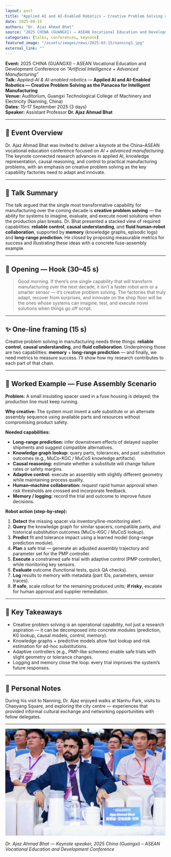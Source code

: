 ```yaml
---
layout: post
title: "Applied AI and AI-Enabled Robotics — Creative Problem Solving as the Panacea for Intelligent Manufacturing"
date: 2025-09-15
authors: "Dr. Ajaz Ahmad Bhat"
source: "2025 CHINA (GUANGXI) – ASEAN Vocational Education and Development Conference"
categories: [talks, conferences, keynote]
featured_image: "/assets/images/news/2025-03-15/nanning1.jpg"
external_link: ""
---
```


**Event:** 2025 CHINA (GUANGXI) – ASEAN Vocational Education and Development Conference on *“Artificial Intelligence + Advanced Manufacturing”*  
**Talk:** *Applied-AI & AI-enabled robotics* — **Applied AI and AI-Enabled Robotics — Creative Problem Solving as the Panacea for Intelligent Manufacturing**  
**Venue:** Auditorium, Guangxi Technological College of Machinery and Electricity (Nanning, China)  
**Dates:** 15–17 September 2025 (3 days)  
**Speaker:** Assistant Professor **Dr. Ajaz Ahmad Bhat**

---

## 🎤 Event Overview

Dr. Ajaz Ahmad Bhat was invited to deliver a keynote at the China–ASEAN vocational education conference focused on *AI + advanced manufacturing*. The keynote connected research advances in applied AI, knowledge representation, causal reasoning, and control to practical manufacturing problems, with an emphasis on creative problem solving as the key capability factories need to adapt and innovate.

---

## 🧭 Talk Summary

The talk argued that the single most transformative capability for manufacturing over the coming decade is **creative problem solving** — the ability for systems to imagine, evaluate, and execute novel solutions when the production plan breaks. Dr. Bhat presented a stacked view of required capabilities: **reliable control**, **causal understanding**, and **fluid human–robot collaboration**, supported by **memory** (knowledge graphs, episodic logs) and **long-range prediction**. He closed by proposing measurable metrics for success and illustrating these ideas with a concrete fuse-assembly example.

---

## 🔑 Opening — Hook (30–45 s)

> Good morning. If there’s one single capability that will transform manufacturing over the next decade, it isn’t a faster robot arm or a smarter sensor — it’s creative problem solving. The factories that truly adapt, recover from surprises, and innovate on the shop floor will be the ones whose systems can imagine, test, and execute novel solutions when things go off script.

---

## ✨ One-line framing (15 s)

Creative problem solving in manufacturing needs three things: **reliable control**, **causal understanding**, and **fluid collaboration**. Underpinning those are two capabilities: **memory** + **long-range prediction** — and finally, we need metrics to measure success. I’ll show how my research contributes to each part of that chain.

---

## 🧩 Worked Example — Fuse Assembly Scenario

**Problem:** A small insulating spacer used in a fuse housing is delayed; the production line must keep running.  

**Why creative:** The system must invent a safe substitute or an alternate assembly sequence using available parts and resources without compromising product safety.

**Needed capabilities:**

- **Long-range prediction:** infer downstream effects of delayed supplier shipments and suggest compatible alternatives.  
- **Knowledge graph lookup:** query parts, tolerances, and past substitution outcomes (e.g., MuCo-KGC / MuCoS knowledge artifacts).  
- **Causal reasoning:** estimate whether a substitute will change failure rates or safety margins.  
- **Adaptive control:** execute an assembly with slightly different geometry while maintaining process quality.  
- **Human–machine collaboration:** request rapid human approval when risk thresholds are crossed and incorporate feedback.  
- **Memory / logging:** record the trial and outcome to improve future decisions.

**Robot action (step-by-step):**

1. **Detect** the missing spacer via inventory/line-monitoring alert.  
2. **Query** the knowledge graph for similar spacers, compatible parts, and historical substitution outcomes (MuCo-KGC / MuCoS lookup).  
3. **Predict** fit and tolerance impact using a learned model (long-range prediction module).  
4. **Plan** a safe trial — generate an adjusted assembly trajectory and parameter set for the PMP controller.  
5. **Execute** a constrained safe trial with adaptive control (PMP controller), while monitoring key sensors.  
6. **Evaluate** outcome (functional tests, quick QA checks).  
7. **Log** results to memory with metadata (part IDs, parameters, sensor traces).  
8. **If safe**, scale rollout for the remaining produced units; **if risky**, escalate for human approval and supplier remediation.

---

## 🧾 Key Takeaways

- Creative problem solving is an operational capability, not just a research aspiration — it can be decomposed into concrete modules (prediction, KG lookup, causal models, control, memory).  
- Knowledge graphs + predictive models allow fast lookup and risk estimation for ad-hoc substitutions.  
- Adaptive controllers (e.g., PMP-like schemes) enable safe trials with slight geometry or tolerance changes.  
- Logging and memory close the loop: every trial improves the system’s future responses.

---

## 🌆 Personal Notes

During his visit to Nanning, Dr. Ajaz enjoyed walks at Nanhu Park, visits to Chaoyang Square, and exploring the city centre — experiences that provided informal cultural exchange and networking opportunities with fellow delegates.

---

![China–ASEAN Conference](/assets/images/news/2025-03-15/nanning2.jpg)

*Dr. Ajaz Ahmad Bhat — Keynote speaker, 2025 China (Guangxi) – ASEAN Vocational Education and Development Conference*
